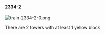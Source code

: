 #### 2334-2
![train-2334-2-0.png](https://github.com/lil-lab/nlvr/raw/master/nlvr/train/images/77/train-2334-2-0.png "train-2334-2-0.png")

There are 2 towers with at least 1 yellow block